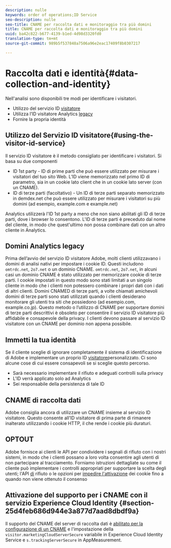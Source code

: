 ```yaml
---
description: nulle
keywords: order of operations;ID Service
seo-description: nulle
seo-title: CNAME per raccolta dati e monitoraggio tra più domini
title: CNAME per raccolta dati e monitoraggio tra più domini
uuid: ba42c822-b677-4139-b1ed-4d98d3320fd0
translation-type: tm+mt
source-git-commit: 989b5f537848a7506a96e2eac17409f8b0307217

---
```



# Raccolta dati e identità{#data-collection-and-identity}

Nell'analisi sono disponibili tre modi per identificare i visitatori.

- Utilizzo del servizio ID [visitatore](https://docs.adobe.com/content/help/en/id-service/using/home.md)
- Utilizza l’ID visitatore Analytics [legacy](https://docs.adobe.com/content/help/en/analytics/implementation/javascript-implementation/unique-visitors/visid-overview.md)
- Fornire la propria identità

## Utilizzo del Servizio ID visitatore{#using-the-visitor-id-service}

Il servizio ID visitatore è il metodo consigliato per identificare i visitatori. Si basa su due componenti

- ID 1st party - ID di prime parti che può essere utilizzato per misurare i visitatori del tuo sito Web. L’ID viene memorizzato nel primo ID di parametro, sia in un cookie lato client che in un cookie lato server (con un CNAME).
- ID di terze parti (facoltativo) - Un ID di terze parti separato memorizzato in demdex.net che può essere utilizzato per misurare i visitatori su più domini (ad esempio, example.com e example.net)

Analytics utilizzerà l'ID 1st party a meno che non siano abilitati gli ID di terze parti, dove i browser lo consentono. L'ID di terze parti è preceduto dal nome del cliente, in modo che quest'ultimo non possa combinare dati con un altro cliente in Analytics.

## Domini Analytics legacy

Prima dell’avvio del servizio ID visitatore Adobe, molti clienti utilizzavano i domini di analisi nativi per impostare i cookie ID. Questi includono `omtrdc.net`, `2o7.net` o un dominio CNAME. `omtrdc.net`, `2o7.net`, in alcuni casi un dominio CNAME è stato utilizzato per memorizzare cookie di terze parti. I cookie impostati in questo modo sono stati limitati a un singolo cliente in modo che i clienti non potessero combinare i propri dati con i dati di altri clienti. Domini CNAMED di terze parti, a volte chiamati amichevoli domini di terze parti sono stati utilizzati quando i clienti desiderano monitorare gli utenti tra siti che possiedono (ad esempio.com, example.co.jp). Questo metodo o l’utilizzo di CNAME per supportare domini di terze parti descrittivi è obsoleto per consentire il servizio ID visitatore più affidabile e consapevole della privacy. I clienti devono passare al servizio ID visitatore con un CNAME per dominio non appena possibile.

## Immetti la tua identità

Se il cliente sceglie di ignorare completamente il sistema di identificazione di Adobe e implementare un proprio ID [visitatore](https://docs.adobe.com/content/help/en/analytics/implementation/javascript-implementation/unique-visitors/visid-custom.md)personalizzato. Ci sono alcune cose di cui essere consapevoli se si sceglie questo percorso.

- Sarà necessario implementare il rifiuto e adeguati controlli sulla privacy
- L'ID verrà applicato solo ad Analytics
- Sei responsabile della persistenza di tale ID

## CNAME di raccolta dati

Adobe consiglia ancora di utilizzare un CNAME insieme al servizio ID visitatore. Questo consente all’ID visitatore di prima parte di rimanere inalterato utilizzando i cookie HTTP, il che rende i cookie più duraturi.

## OPTOUT

Adobe fornisce ai clienti le API per condividere i segnali di rifiuto con i nostri sistemi, in modo che i clienti possano a loro volta consentire agli utenti di non partecipare al tracciamento. Forniamo istruzioni dettagliate su come il cliente può implementare i controlli appropriati per supportare la scelta degli utenti; l'API [di](https://docs.adobe.com/content/help/en/analytics/implementation/javascript-implementation/data-collection/opt-out.md) rifiuto o le opzioni per [impedire l'attivazione](https://docs.adobe.com/content/help/en/id-service/using/implementation-guides/opt-in-service/optin-overview.md) dei cookie fino a quando non viene ottenuto il consenso

## Attivazione del supporto per i CNAME con il servizio Experience Cloud Identity {#section-25d4feb686d944e3a877d7aad8dbdf9a}

Il supporto del CNAME del server di raccolta dati è [abilitato per la configurazione di un CNAME](https://docs.adobe.com/content/help/en/core-services/interface/ec-cookies/cookies-first-party.md) e l'impostazione della `visitor.marketingCloudServerSecure` variabile in Experience Cloud Identity Service e `s.trackingServerSecure` in AppMeasurement.
